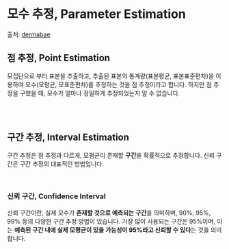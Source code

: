 # 모수 추정, Parameter Estimation

출처: [dermabae](https://dermabae.tistory.com/184)

## 점 추정, Point Estimation

모집단으로 부터 표본을 추출하고, 추출된 표본의 통계량(표본평균, 표본표준편차)을 이용하여 모수(모평균, 모표준편차)를 추정하는 것을 점 추정이라고 합니다. 하지만 점 추정을 구했을 때, 모수가 얼마나 정밀하게 추정되었는지 알 수 없습니다.

<br>

<br>

## 구간 추정, Interval Estimation

구간 추정은 점 추정과 다르게, 모평균이 존재할 **구간**을 확률적으로 추정합니다. 신뢰 구간은 구간 추정의 대표적인 방법입니다.

<br>

### 신뢰 구간, Confidence Interval

신뢰 구간이란, 실제 모수가 **존재할 것으로 예측되는 구간**을 의미하며, 90%, 95%, 99% 등의 다양한 구간 추정 방법이 있습니다. 가장 많이 사용되는 구간은 95%이며, 이는 **예측된 구간 내에 실제 모평균이 있을 가능성이 95%라고 신뢰할 수 있다**는 것을 의미합니다.









